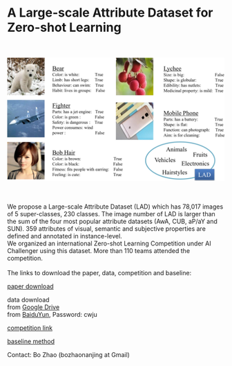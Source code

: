# A Large-scale Attribute Dataset for Zero-shot Learning

<br>
<br>

<div align=center><img src="https://github.com/PatrickZH/A-Large-scale-Attribute-Dataset-for-Zero-shot-Learning/blob/master/Illustration.png"/></div>

<br>
<br>

We propose a Large-scale Attribute Dataset (LAD) which has 78,017 images of 5 super-classes, 230 classes. The image number of LAD is larger than the sum of the four most popular attribute datasets (AwA, CUB, aP/aY and SUN). 359 attributes of visual, semantic and subjective properties are defined and annotated in instance-level.
<br>
We organized an international Zero-shot Learning Competition under AI Challenger using this dataset. More than 110 teams attended the competition.
<br>
<br>
The links to download the paper, data, competition and baseline:

[paper download](https://arxiv.org/pdf/1804.04314v2.pdf)

data download<br>
from [Google Drive](https://drive.google.com/open?id=1WU2dld1rt5ajWaZqY3YLwLp-6USeQiVG) <br>
from [BaiduYun](https://pan.baidu.com/s/1QpUpNLnUAOK1vhg5Di0qUQ), Password: cwju <br>

[competition link](https://challenger.ai/competition/zsl2018)

[baseline method](https://github.com/AIChallenger/AI_Challenger_2018/tree/master/Baselines/zero_shot_learning_baseline)

Contact: Bo Zhao (bozhaonanjing at Gmail)
